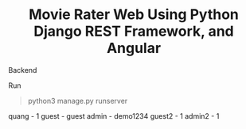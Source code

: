 <div align="center">

# Movie Rater Web Using Python Django REST Framework, and Angular

<div>

<div align="left">

Backend

Run

> python3 manage.py runserver

quang - 1
guest - guest
admin - demo1234
guest2 - 1
admin2 - 1

<div>